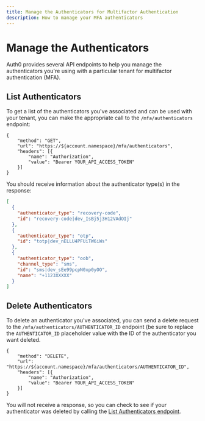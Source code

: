 ```yaml
---
title: Manage the Authenticators for Multifactor Authentication
description: How to manage your MFA authenticators
---
```

# Manage the Authenticators

Auth0 provides several API endpoints to help you manage the authenticators you're using with a particular tenant for multifactor authentication (MFA).

## List Authenticators

To get a list of the authenticators you've associated and can be used with your tenant, you can make the appropriate call to the `/mfa/authenticators` endpoint:

```har
{
	"method": "GET",
	"url": "https://${account.namespace}/mfa/authenticators",
	"headers": [{
		"name": "Authorization",
		"value": "Bearer YOUR_API_ACCESS_TOKEN"
	}]
}
```

You should receive information about the authenticator type(s) in the response:

```json
[
  {
    "authenticator_type": "recovery-code",
    "id": "recovery-code|dev_IsBj5j3H12VAdOIj"
  },
  {
    "authenticator_type": "otp",
    "id": "totp|dev_nELLU4PFUiTW6iWs"
  },
  {
    "authenticator_type": "oob",
    "channel_type": "sms",
    "id": "sms|dev_sEe99pcpN0xp0yOO",
    "name": "+1123XXXXX"
  }
]
```

## Delete Authenticators

To delete an authenticator you've associated, you can send a delete request to the `/mfa/authenticators/AUTHENTICATOR_ID` endpoint (be sure to replace the `AUTHENTICATOR_ID` placeholder value with the ID of the authenticator you want deleted.

```har
{
	"method": "DELETE",
	"url": "https://${account.namespace}/mfa/authenticators/AUTHENTICATOR_ID",
	"headers": [{
		"name": "Authorization",
		"value": "Bearer YOUR_API_ACCESS_TOKEN"
	}]
}
```

You will not receive a response, so you can check to see if your authenticator was deleted by calling the [List Authenticators endpoint](#list-authenticators).